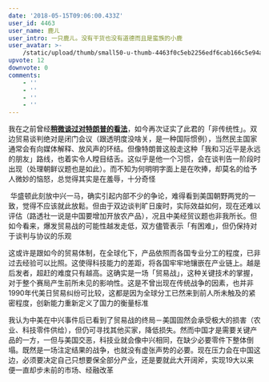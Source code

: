 ```yaml
---
date: '2018-05-15T09:06:00.433Z'
user_id: 4463
user_name: 鹿ㄦ
user_intro: 一只鹿ㄦ。没有干货也没有道德而且是蛮族的小鹿
user_avatar: >-
    /static/upload/thumb/small50-u-thumb-4463f0c5eb2256edf6cab166c5e94a75268117de89f5.png
upvote: 12
downvote: 0
comments:
    - ''
    - ''
    - ''
    - ''
---
```


我在之前曾经[**稍微谈过对特朗普的看法**](https://web.archive.org:443/web/20180529145322/https://www.pin-cong.com/p/75608/?s=75845)，如今再次证实了此君的「非传统性」。双边贸易谈判绝对是闭门会议（跟透明度没啥关，是一种国际惯例），当然民主国家通常会有向媒体解释、放风声的环结。但像特朗普这般走这种「我和习近平是永远的朋友」路线，也着实令人瞠目结舌。这似乎是他一个习惯，会在谈判告一阶段时出现（处理朝鲜议题也是如此）。而不知为何明明字面上是在吹捧，却莫名的给予人微妙的恼怒，总觉得其实是在羞辱，十分奇怪

 华盛顿此刻放中兴一马，确实引起内部不少的争论，难得看到美国朝野两党的一致，觉得不应该就此放鬆。但由于双边谈判旷日废时，实际效益如何，现在还难以评估（路透社一说是中国要增加开放农产品），况且中美经贸议题也非我所长。但如今看来，爆发贸易战的可能性越发走低，双方儘管表示「有困难」，但仍保持对于谈判与协议的乐观

这或许是跟如今的贸易体制，在全球化下，产品依照而各国专业分工的程度，已非过去经验可以比照。这使得科技能力的差距，将各国牢牢地镶嵌在产业链上。越是后发者，超赶的难度只有越高。这确实是一场「贸易战」，这种关键技术的掌握，对于整个赛局产生前所未见的影响性。这是不曾出现在传统战争的因素，也并非1990年代美日贸易纠纷可比较，这都是因为全球分工已然来到前人所未触及的紧密程度，创新能力重新定义了国力的衡量标准

我认为中美在中兴事件后已看到了贸易战的终局－美国固然会承受极大的损害（农业、科技零件供给），但仍可寻找其他买家，降低损失。然而中国才是需要关键产品的一方，一但与美国交恶，科技业就会像中兴相同，在缺少必要零件下整体倒塌。既然是一场注定结果的战争，也就没有虚张声势的必要。现在压力会在中国这边，必须要决定自己只想要保全部分产业，还是要就此大开阔斧，实现19大以来便一直却步未前的市场、经融改革
